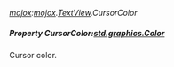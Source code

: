 _[mojox](../../modules/mojox/mojox-module.md):[mojox](../../modules/mojox/mojox-module.md).[TextView](../../modules/mojox/mojox-textview.md).CursorColor_
##### Property CursorColor:[std.graphics.Color](../../modules/std/std-graphics-color.md)
Cursor color.
